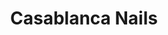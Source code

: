 ---
title: "Casablanca Nails"
url: /ciudad-autonoma-de-buenos-aires/casablanca-nails/
shop: Kosmetik
---
